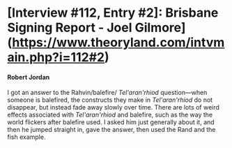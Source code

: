 # [Interview #112, Entry #2]: Brisbane Signing Report - Joel Gilmore](https://www.theoryland.com/intvmain.php?i=112#2)

#### Robert Jordan

I got an answer to the Rahvin/balefire/
*Tel'aran'rhiod*
question—when someone is balefired, the constructs they make in
*Tel'aran'rhiod*
do not disappear, but instead fade away slowly over time. There are lots of weird effects associated with
*Tel'aran'rhiod*
and balefire, such as the way the world flickers after balefire used. I asked him just generally about it, and then he jumped straight in, gave the answer, then used the Rand and the fish example.

